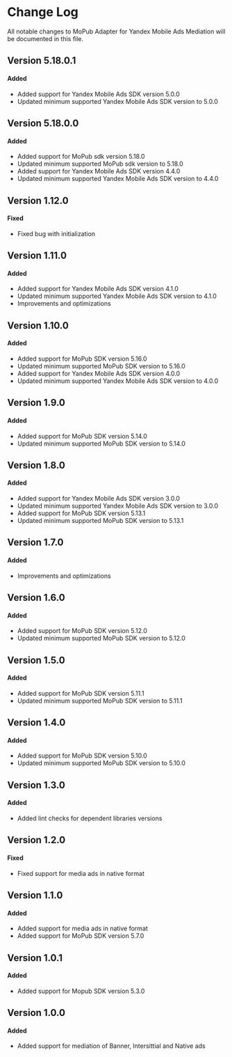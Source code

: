 # Change Log
All notable changes to MoPub Adapter for Yandex Mobile Ads Mediation will be documented in this file.

## Version 5.18.0.1

#### Added
* Added support for Yandex Mobile Ads SDK version 5.0.0
* Updated minimum supported Yandex Mobile Ads SDK version to 5.0.0

## Version 5.18.0.0

#### Added
* Added support for MoPub sdk version 5.18.0
* Updated minimum supported MoPub sdk version to 5.18.0
* Added support for Yandex Mobile Ads SDK version 4.4.0
* Updated minimum supported Yandex Mobile Ads SDK version to 4.4.0

## Version 1.12.0

#### Fixed
* Fixed bug with initialization

## Version 1.11.0

#### Added
* Added support for Yandex Mobile Ads SDK version 4.1.0
* Updated minimum supported Yandex Mobile Ads SDK version to 4.1.0
* Improvements and optimizations

## Version 1.10.0

#### Added
* Added support for MoPub SDK version 5.16.0
* Updated minimum supported MoPub SDK version to 5.16.0
* Added support for Yandex Mobile Ads SDK version 4.0.0
* Updated minimum supported Yandex Mobile Ads SDK version to 4.0.0

## Version 1.9.0

#### Added
* Added support for MoPub SDK version 5.14.0
* Updated minimum supported MoPub SDK version to 5.14.0

## Version 1.8.0

#### Added
* Added support for Yandex Mobile Ads SDK version 3.0.0
* Updated minimum supported Yandex Mobile Ads SDK version to 3.0.0
* Added support for MoPub SDK version 5.13.1
* Updated minimum supported MoPub SDK version to 5.13.1

## Version 1.7.0

#### Added
* Improvements and optimizations

## Version 1.6.0

#### Added
* Added support for MoPub SDK version 5.12.0
* Updated minimum supported MoPub SDK version to 5.12.0

## Version 1.5.0

#### Added
* Added support for MoPub SDK version 5.11.1
* Updated minimum supported MoPub SDK version to 5.11.1

## Version 1.4.0

#### Added
* Added support for MoPub SDK version 5.10.0
* Updated minimum supported MoPub SDK version to 5.10.0

## Version 1.3.0

#### Added
* Added lint checks for dependent libraries versions

## Version 1.2.0

#### Fixed
* Fixed support for media ads in native format

## Version 1.1.0

#### Added
* Added support for media ads in native format
* Added support for MoPub SDK version 5.7.0

## Version 1.0.1

#### Added
* Added support for Mopub SDK version 5.3.0

## Version 1.0.0

#### Added
* Added support for mediation of Banner, Intersittial and Native ads 
